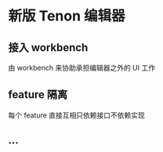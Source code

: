 # 新版 Tenon 编辑器

## 接入 workbench

由 workbench 来协助承担编辑器之外的 UI 工作

## feature 隔离

每个 feature 直接互相只依赖接口不依赖实现

## ...
